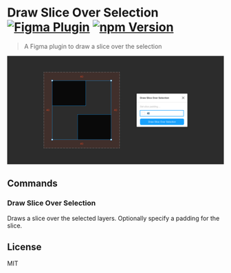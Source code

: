 # Draw Slice Over Selection [![Figma Plugin](https://img.shields.io/badge/figma-plugin-1BC47D.svg)](https://www.figma.com/c/plugin/767379335945775056/Draw-Slice-Over-Selection) [![npm Version](https://img.shields.io/npm/v/figma-draw-slice-over-selection.svg)](https://www.npmjs.com/package/figma-draw-slice-over-selection)

> A Figma plugin to draw a slice over the selection

[![Draw Slice Over Selection](media/cover.png)](https://www.figma.com/c/plugin/767379335945775056/Draw-Slice-Over-Selection)

## Commands

### Draw Slice Over Selection

Draws a slice over the selected layers. Optionally specify a padding for the slice.

## License

MIT
